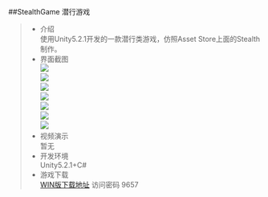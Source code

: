 ##StealthGame 潜行游戏  

>* 介绍  
使用Unity5.2.1开发的一款潜行类游戏，仿照Asset Store上面的Stealth制作。
>* 界面截图  
![](https://github.com/XINCGer/StealthGame/blob/master/Previews/1.png)  
![](https://github.com/XINCGer/StealthGame/blob/master/Previews/2.png)  
![](https://github.com/XINCGer/StealthGame/blob/master/Previews/3.png)  
![](https://github.com/XINCGer/StealthGame/blob/master/Previews/5.png)  
![](https://github.com/XINCGer/StealthGame/blob/master/Previews/6.png)  
![](https://github.com/XINCGer/StealthGame/blob/master/Previews/7.png)  
![](https://github.com/XINCGer/StealthGame/blob/master/Previews/8.png)  
>* 视频演示  
暂无  
>* 开发环境  
Unity5.2.1+C#
>* 游戏下载  
[WIN版下载地址](https://yunpan.cn/ckVTNMN4r645h)   访问密码 9657
